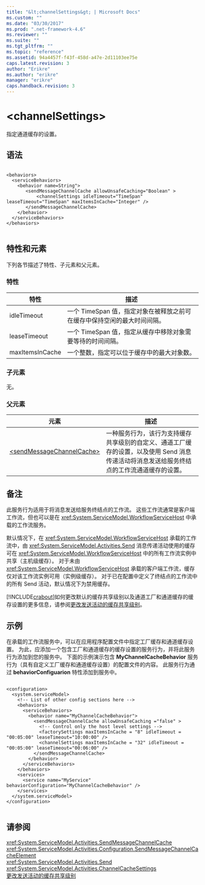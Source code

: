 ```yaml
---
title: "&lt;channelSettings&gt; | Microsoft Docs"
ms.custom: ""
ms.date: "03/30/2017"
ms.prod: ".net-framework-4.6"
ms.reviewer: ""
ms.suite: ""
ms.tgt_pltfrm: ""
ms.topic: "reference"
ms.assetid: 94a4457f-f43f-458d-a47e-2d11103ee75e
caps.latest.revision: 3
author: "Erikre"
ms.author: "erikre"
manager: "erikre"
caps.handback.revision: 3
---
```

# &lt;channelSettings&gt;
指定通道缓存的设置。  
  
## 语法  
  
```  
  
<behaviors>  
  <serviceBehaviors>  
    <behavior name=String">  
       <sendMessageChannelCache allowUnsafeCaching="Boolean" >          
           <channelSettings idleTimeout="TimeSpan" leaseTimeout="TimeSpan" maxItemsInCache="Integer" />  
       </sendMessageChannelCache>  
    </behavior>  
  </serviceBehaviors>  
</behaviors>  
  
```  
  
## 特性和元素  
 下列各节描述了特性、子元素和父元素。  
  
### 特性  
  
|特性|描述|  
|--------|--------|  
|idleTimeout|一个 TimeSpan 值，指定对象在被释放之前可在缓存中保持空闲的最大时间间隔。|  
|leaseTimeout|一个 TimeSpan 值，指定从缓存中移除对象需要等待的时间间隔。|  
|maxItemsInCache|一个整数，指定可以位于缓存中的最大对象数。|  
  
### 子元素  
 无。  
  
### 父元素  
  
|元素|描述|  
|--------|--------|  
|[\<sendMessageChannelCache\>](../../../../../docs/framework/configure-apps/file-schema/windows-workflow-foundation/sendmessagechannelcache.md)|一种服务行为，该行为支持缓存共享级别的自定义、通道工厂缓存的设置，以及使用 Send 消息传递活动将消息发送给服务终结点的工作流通道缓存的设置。|  
  
## 备注  
 此服务行为适用于将消息发送给服务终结点的工作流。  这些工作流通常是客户端工作流，但也可以是在 <xref:System.ServiceModel.WorkflowServiceHost> 中承载的工作流服务。  
  
 默认情况下，在 <xref:System.ServiceModel.WorkflowServiceHost> 承载的工作流中，由 <xref:System.ServiceModel.Activities.Send> 消息传递活动使用的缓存可在 <xref:System.ServiceModel.WorkflowServiceHost> 中的所有工作流实例中共享（主机级缓存）。  对于未由 <xref:System.ServiceModel.WorkflowServiceHost> 承载的客户端工作流，缓存仅对该工作流实例可用（实例级缓存）。  对于已在配置中定义了终结点的工作流中的所有 Send 活动，默认情况下为禁用缓存。  
  
 [!INCLUDE[crabout](../../../../../includes/crabout-md.md)]如何更改默认的缓存共享级别以及通道工厂和通道缓存的缓存设置的更多信息，请参阅[更改发送活动的缓存共享级别](../../../../../docs/framework/wcf/feature-details/changing-the-cache-sharing-levels-for-send-activities.md)。  
  
## 示例  
 在承载的工作流服务中，可以在应用程序配置文件中指定工厂缓存和通道缓存设置。  为此，应添加一个包含工厂和通道缓存的缓存设置的服务行为，并将此服务行为添加到您的服务中。  下面的示例演示包含 **MyChannelCacheBehavior** 服务行为（具有自定义工厂缓存和通道缓存设置）的配置文件的内容。  此服务行为通过 **behaviorConfiguarion** 特性添加到服务中。  
  
```  
  
<configuration>    
  <system.serviceModel>  
    <!-- List of other config sections here -->   
    <behaviors>  
      <serviceBehaviors>  
        <behavior name="MyChannelCacheBehavior">  
          <sendMessageChannelCache allowUnsafeCaching ="false" >  
            <!-- Control only the host level settings -->   
            <factorySettings maxItemsInCache = "8" idleTimeout = "00:05:00" leaseTimeout="10:00:00" />  
            <channelSettings maxItemsInCache = "32" idleTimeout = "00:05:00" leaseTimeout="00:06:00" />  
          </sendMessageChannelCache>  
        </behavior>  
      </serviceBehaviors>  
    </behaviors>  
    <services>  
      <service name="MyService" behaviorConfiguration="MyChannelCacheBehavior" />  
    </services>  
  </system.serviceModel>  
</configuration>  
  
```  
  
## 请参阅  
 <xref:System.ServiceModel.Activities.SendMessageChannelCache>   
 <xref:System.ServiceModel.Activities.Configuration.SendMessageChannelCacheElement>   
 <xref:System.ServiceModel.Activities.Send>   
 <xref:System.ServiceModel.Activities.ChannelCacheSettings>   
 [更改发送活动的缓存共享级别](../../../../../docs/framework/wcf/feature-details/changing-the-cache-sharing-levels-for-send-activities.md)